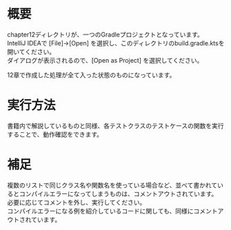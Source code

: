 # 概要
chapter12ディレクトリが、一つのGradleプロジェクトとなっています。  
IntelliJ IDEAで [File]->[Open] を選択し、このディレクトリのbuild.gradle.ktsを開いてください。  
ダイアログが表示されるので、[Open as Project] を選択してください。

12章で作成した処理が全て入った状態のものになっています。

# 実行方法
書籍内で解説しているものと同様、各テストクラスのテストケースの関数を実行することで、動作確認をできます。

# 補足
複数のリストで同じクラス名や関数名を使っている場合など、並べて書かれているとコンパイルエラーになってしまうものは、コメントアウトされています。  
必要に応じてコメントを外し、実行してください。  
コンパイルエラーになる例を紹介しているコードに関しても、同様にコメントアウトされています。
